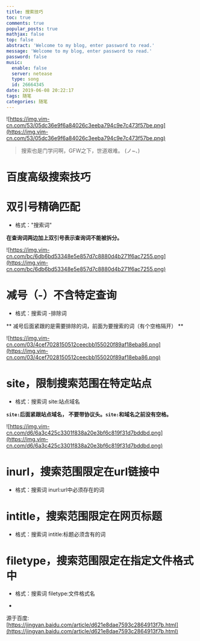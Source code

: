 ```yaml
---
title: 搜索技巧
toc: true
comments: true
popular_posts: true
mathjax: false
top: false
abstract: 'Welcome to my blog, enter password to read.'
message: 'Welcome to my blog, enter password to read.'
password: false
music:
  enable: false
  server: netease
  type: song
  id: 26664345
date: 2019-06-08 20:22:17
tags: 随笔
categories: 随笔
---
```


![https://img.vim-cn.com/53/05dc36e9f6a84026c3eeba794c9e7c473f57be.png](https://img.vim-cn.com/53/05dc36e9f6a84026c3eeba794c9e7c473f57be.png)

>搜索也是门学问啊，GFW之下，世道艰难。 (ノ~、)

<!-- more -->

# 百度高级搜索技巧

# 双引号精确匹配

- 格式："搜索词"

**在查询词两边加上双引号表示查询词不能被拆分。**

![https://img.vim-cn.com/bc/6db6bd53348e5e857d7c8880d4b271f6ac7255.png](https://img.vim-cn.com/bc/6db6bd53348e5e857d7c8880d4b271f6ac7255.png)

# 减号（-）不含特定查询

- 格式：搜索词 -排除词

** 减号后面紧跟的是需要排除的词，前面为要搜索的词（有个空格隔开） **

![https://img.vim-cn.com/03/4cef7028150512ceecbb155020f89af18eba86.png](https://img.vim-cn.com/03/4cef7028150512ceecbb155020f89af18eba86.png)

# site，限制搜索范围在特定站点

- 格式：搜索词 site:站点域名

**`site:`后面紧跟站点域名， 不要带协议头。`site:`和域名之前没有空格。**

![https://img.vim-cn.com/d6/6a3c425c3301f838a20e3bf6c819f31d7bddbd.png](https://img.vim-cn.com/d6/6a3c425c3301f838a20e3bf6c819f31d7bddbd.png)

# inurl，搜索范围限定在url链接中

- 格式：搜索词 inurl:url中必须存在的词

# intitle，搜索范围限定在网页标题

- 格式：搜索词 intitle:标题必须含有的词

# filetype，搜索范围限定在指定文件格式中

- 格式：搜索词 filetype:文件格式名


-
源于百度:[https://jingyan.baidu.com/article/d621e8dae7593c2864913f7b.html](https://jingyan.baidu.com/article/d621e8dae7593c2864913f7b.html)